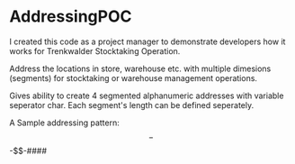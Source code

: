# AddressingPOC
I created this code as a project manager to demonstrate developers how it works for Trenkwalder Stocktaking Operation.

Address the locations in store, warehouse etc. with multiple dimesions (segments) for stocktaking or warehouse management operations.

Gives ability to create 4 segmented alphanumeric addresses with variable seperator char. Each segment's length can be defined seperately.

A Sample addressing pattern: $$-$$-$$-####
